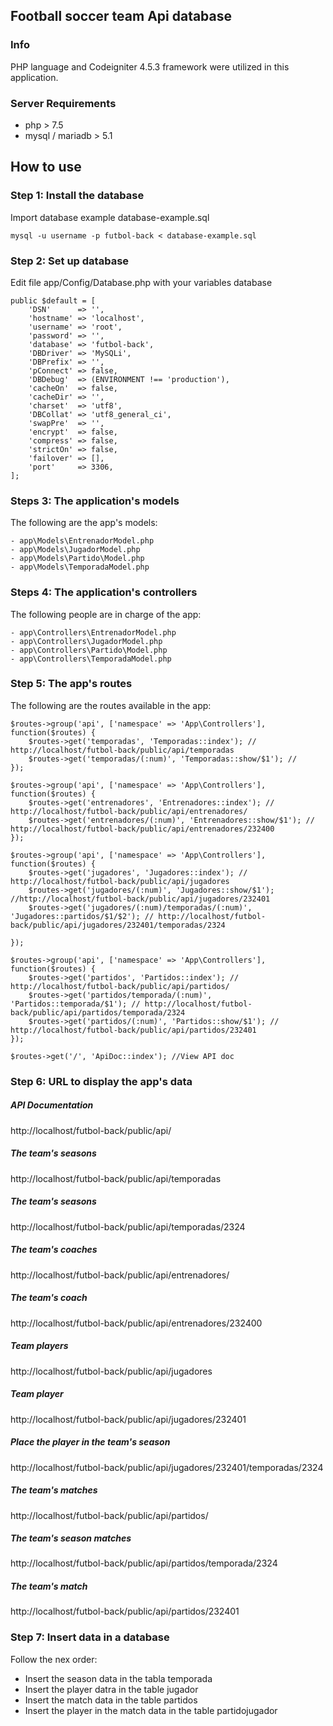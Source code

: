 ## Football soccer team Api database

### Info

PHP language and Codeigniter 4.5.3 framework were utilized in this application.

### Server Requirements

- php > 7.5
- mysql / mariadb > 5.1

## How to use

### Step 1: Install the database

Import database example database-example.sql
```
mysql -u username -p futbol-back < database-example.sql
```

### Step 2: Set up database

Edit file app/Config/Database.php with your variables database
```
public $default = [
    'DSN'      => '',
    'hostname' => 'localhost',
    'username' => 'root',
    'password' => '',
    'database' => 'futbol-back',
    'DBDriver' => 'MySQLi',
    'DBPrefix' => '',
    'pConnect' => false,
    'DBDebug'  => (ENVIRONMENT !== 'production'),
    'cacheOn'  => false,
    'cacheDir' => '',
    'charset'  => 'utf8',
    'DBCollat' => 'utf8_general_ci',
    'swapPre'  => '',
    'encrypt'  => false,
    'compress' => false,
    'strictOn' => false,
    'failover' => [],
    'port'     => 3306,
];
```

### Steps 3: The application's models

The following are the app's models:
```
- app\Models\EntrenadorModel.php
- app\Models\JugadorModel.php
- app\Models\Partido\Model.php
- app\Models\TemporadaModel.php
```

### Steps 4: The application's controllers

The following people are in charge of the app:
```
- app\Controllers\EntrenadorModel.php
- app\Controllers\JugadorModel.php
- app\Controllers\Partido\Model.php
- app\Controllers\TemporadaModel.php
```

### Step 5: The app's routes

The following are the routes available in the app:
```
$routes->group('api', ['namespace' => 'App\Controllers'], function($routes) {
    $routes->get('temporadas', 'Temporadas::index'); // http://localhost/futbol-back/public/api/temporadas 
    $routes->get('temporadas/(:num)', 'Temporadas::show/$1'); // 
}); 

$routes->group('api', ['namespace' => 'App\Controllers'], function($routes) {
    $routes->get('entrenadores', 'Entrenadores::index'); // http://localhost/futbol-back/public/api/entrenadores/
    $routes->get('entrenadores/(:num)', 'Entrenadores::show/$1'); // http://localhost/futbol-back/public/api/entrenadores/232400
});

$routes->group('api', ['namespace' => 'App\Controllers'], function($routes) {
    $routes->get('jugadores', 'Jugadores::index'); // http://localhost/futbol-back/public/api/jugadores
    $routes->get('jugadores/(:num)', 'Jugadores::show/$1'); //http://localhost/futbol-back/public/api/jugadores/232401
    $routes->get('jugadores/(:num)/temporadas/(:num)', 'Jugadores::partidos/$1/$2'); // http://localhost/futbol-back/public/api/jugadores/232401/temporadas/2324

});

$routes->group('api', ['namespace' => 'App\Controllers'], function($routes) {
    $routes->get('partidos', 'Partidos::index'); // http://localhost/futbol-back/public/api/partidos/
    $routes->get('partidos/temporada/(:num)', 'Partidos::temporada/$1'); // http://localhost/futbol-back/public/api/partidos/temporada/2324
    $routes->get('partidos/(:num)', 'Partidos::show/$1'); // http://localhost/futbol-back/public/api/partidos/232401
});

$routes->get('/', 'ApiDoc::index'); //View API doc
```

### Step 6: URL to display the app's data

##### API Documentation
http://localhost/futbol-back/public/api/

##### The team's seasons 
http://localhost/futbol-back/public/api/temporadas 

##### The team's seasons
http://localhost/futbol-back/public/api/temporadas/2324

##### The team's coaches 
http://localhost/futbol-back/public/api/entrenadores/

##### The team's coach
http://localhost/futbol-back/public/api/entrenadores/232400

##### Team players
http://localhost/futbol-back/public/api/jugadores

##### Team player
http://localhost/futbol-back/public/api/jugadores/232401

##### Place the player in the team's season
http://localhost/futbol-back/public/api/jugadores/232401/temporadas/2324

##### The team's matches
http://localhost/futbol-back/public/api/partidos/

##### The team's season matches
http://localhost/futbol-back/public/api/partidos/temporada/2324

##### The team's match
http://localhost/futbol-back/public/api/partidos/232401


### Step 7: Insert data in a database

Follow the nex order:

- Insert the season data in the tabla temporada
- Insert the player datra in the table jugador
- Insert the match data in the table partidos
- Insert the player in the match data in the table partidojugador




